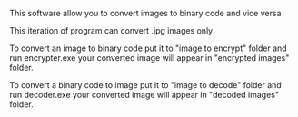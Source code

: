 This software allow you to convert images to binary code and vice versa

This iteration of program can convert .jpg images only

To convert an image to binary code put it to "image to encrypt" folder and run encrypter.exe your converted image will appear in "encrypted images" folder.

To convert a binary code to image put it to "image to decode" folder and run decoder.exe your converted image will appear in "decoded images" folder.

